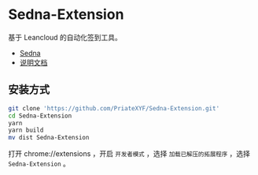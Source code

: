 # Sedna-Extension

基于 Leancloud 的自动化签到工具。

* [Sedna](https://github.com/PriateXYF/Sedna)
* [说明文档](https://sedna.virts.app/)

## 安装方式

```bash
git clone 'https://github.com/PriateXYF/Sedna-Extension.git'
cd Sedna-Extension
yarn
yarn build
mv dist Sedna-Extension
```

打开 chrome://extensions ，开启 `开发者模式` ，选择 `加载已解压的拓展程序` ，选择 `Sedna-Extension` 。